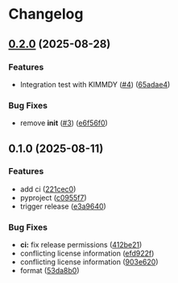 # Changelog

## [0.2.0](https://github.com/graeter-group/kimmdy-dimerization/compare/v0.1.0...v0.2.0) (2025-08-28)


### Features

* Integration test with KIMMDY ([#4](https://github.com/graeter-group/kimmdy-dimerization/issues/4)) ([65adae4](https://github.com/graeter-group/kimmdy-dimerization/commit/65adae4bde703096eb6ba1d03a80c6d3463af7ba))


### Bug Fixes

* remove __init__ ([#3](https://github.com/graeter-group/kimmdy-dimerization/issues/3)) ([e6f56f0](https://github.com/graeter-group/kimmdy-dimerization/commit/e6f56f06a06b2a2f5c98a9b6f5a8a5cd8d9b0f7a))

## 0.1.0 (2025-08-11)


### Features

* add ci ([221cec0](https://github.com/graeter-group/kimmdy-dimerization/commit/221cec0a8d688464cebf9ef21fc39e1aed0a6a2f))
* pyproject ([c0955f7](https://github.com/graeter-group/kimmdy-dimerization/commit/c0955f72a3773b85a22e96209f92e423d53db964))
* trigger release ([e3a9640](https://github.com/graeter-group/kimmdy-dimerization/commit/e3a96409c09639884306c359248974dfdbb9b395))


### Bug Fixes

* **ci:** fix release permissions ([412be21](https://github.com/graeter-group/kimmdy-dimerization/commit/412be21d82a964395313e9136a29061d8c06e4c6))
* conflicting license information ([efd922f](https://github.com/graeter-group/kimmdy-dimerization/commit/efd922f573fd8bfdcd55dd0a74853be6b1fb17ee))
* conflicting license information ([903e620](https://github.com/graeter-group/kimmdy-dimerization/commit/903e62040e3984afb0583b17e4b94fa8fb67bd47))
* format ([53da8b0](https://github.com/graeter-group/kimmdy-dimerization/commit/53da8b09c652b27e758473d018ba2da1c9550fd1))
